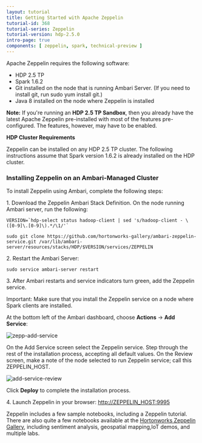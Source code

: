 ```yaml
---
layout: tutorial
title: Getting Started with Apache Zeppelin
tutorial-id: 368
tutorial-series: Zeppelin
tutorial-version: hdp-2.5.0
intro-page: true
components: [ zeppelin, spark, technical-preview ]
---
```


Apache Zeppelin requires the following software:

*   HDP 2.5 TP
*   Spark 1.6.2
*   Git installed on the node that is running Ambari Server. (If you need to install git, run sudo yum install git.)
*   Java 8 installed on the node where Zeppelin is installed

**Note:** If you're running an **HDP 2.5 TP Sandbox**, then you already have the latest Apache Zeppelin pre-installed with most of the features pre-configured. The features, however, may have to be enabled.

**HDP Cluster Requirements**

Zeppelin can be installed on any HDP 2.5 TP cluster. The following instructions assume that Spark version 1.6.2 is already installed on the HDP cluster.

### **Installing Zeppelin on an Ambari-Managed Cluster**

To install Zeppelin using Ambari, complete the following steps:

1\.  Download the Zeppelin Ambari Stack Definition. On the node running Ambari server, run the following:

~~~
VERSION=`hdp-select status hadoop-client | sed 's/hadoop-client - \([0-9]\.[0-9]\).*/\1/'`

sudo git clone https://github.com/hortonworks-gallery/ambari-zeppelin-service.git /var/lib/ambari-server/resources/stacks/HDP/$VERSION/services/ZEPPELIN
~~~

2\.  Restart the Ambari Server:

~~~
sudo service ambari-server restart
~~~

3\.  After Ambari restarts and service indicators turn green, add the Zeppelin service.

Important: Make sure that you install the Zeppelin service on a node where Spark clients are installed.

At the bottom left of the Ambari dashboard, choose **Actions** -> **Add Service**:

![zepp-add-service](http://hortonworks.com/wp-content/uploads/2016/05/zepp-add-service-280x300.png)

On the Add Service screen select the Zeppelin service. Step through the rest of the installation process, accepting all default values. On the Review screen, make a note of the node selected to run Zeppelin service; call this ZEPPELIN_HOST.

![add-service-review](http://hortonworks.com/wp-content/uploads/2016/05/add-service-review-300x157.png)

Click **Deploy** to complete the installation process.

4\. Launch Zeppelin in your browser: [http://ZEPPELIN_HOST:9995](http://zeppelin_host:9995)

Zeppelin includes a few sample notebooks, including a Zeppelin tutorial. There are also quite a few notebooks available at the [Hortonworks Zeppelin Gallery](https://github.com/hortonworks-gallery/zeppelin-notebooks), including sentiment analysis, geospatial mapping,IoT demos, and multiple labs.
